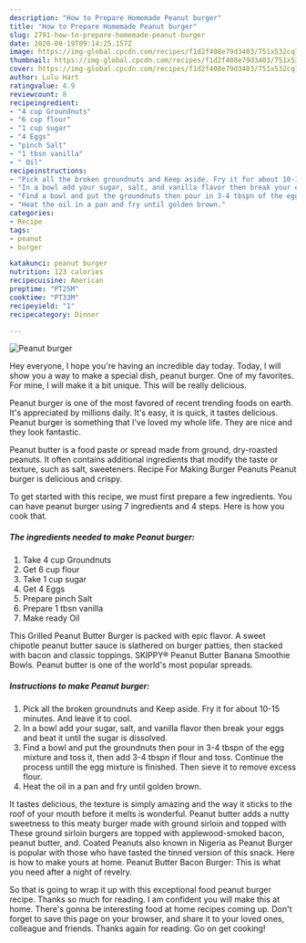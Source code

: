 ```yaml
---
description: "How to Prepare Homemade Peanut burger"
title: "How to Prepare Homemade Peanut burger"
slug: 2791-how-to-prepare-homemade-peanut-burger
date: 2020-08-19T09:14:25.157Z
image: https://img-global.cpcdn.com/recipes/f1d2f408e79d3403/751x532cq70/peanut-burger-recipe-main-photo.jpg
thumbnail: https://img-global.cpcdn.com/recipes/f1d2f408e79d3403/751x532cq70/peanut-burger-recipe-main-photo.jpg
cover: https://img-global.cpcdn.com/recipes/f1d2f408e79d3403/751x532cq70/peanut-burger-recipe-main-photo.jpg
author: Lulu Hart
ratingvalue: 4.9
reviewcount: 8
recipeingredient:
- "4 cup Groundnuts"
- "6 cup flour"
- "1 cup sugar"
- "4 Eggs"
- "pinch Salt"
- "1 tbsn vanilla"
- " Oil"
recipeinstructions:
- "Pick all the broken groundnuts and Keep aside. Fry it for about 10-15 minutes. And leave it to cool."
- "In a bowl add your sugar, salt, and vanilla flavor then break your eggs and beat it until the sugar is dissolved."
- "Find a bowl and put the groundnuts then pour in 3-4 tbspn of the egg mixture and toss it, then add 3-4 tbspn if flour and toss. Continue the process untill the egg mixture is finished. Then sieve it to remove excess flour."
- "Heat the oil in a pan and fry until golden brown."
categories:
- Recipe
tags:
- peanut
- burger

katakunci: peanut burger 
nutrition: 123 calories
recipecuisine: American
preptime: "PT25M"
cooktime: "PT33M"
recipeyield: "1"
recipecategory: Dinner

---
```



![Peanut burger](https://img-global.cpcdn.com/recipes/f1d2f408e79d3403/751x532cq70/peanut-burger-recipe-main-photo.jpg)

Hey everyone, I hope you're having an incredible day today. Today, I will show you a way to make a special dish, peanut burger. One of my favorites. For mine, I will make it a bit unique. This will be really delicious.

Peanut burger is one of the most favored of recent trending foods on earth. It's appreciated by millions daily. It's easy, it is quick, it tastes delicious. Peanut burger is something that I've loved my whole life. They are nice and they look fantastic.

Peanut butter is a food paste or spread made from ground, dry-roasted peanuts. It often contains additional ingredients that modify the taste or texture, such as salt, sweeteners. Recipe For Making Burger Peanuts Peanut burger is delicious and crispy.


To get started with this recipe, we must first prepare a few ingredients. You can have peanut burger using 7 ingredients and 4 steps. Here is how you cook that.

<!--inarticleads1-->

##### The ingredients needed to make Peanut burger:

1. Take 4 cup Groundnuts
1. Get 6 cup flour
1. Take 1 cup sugar
1. Get 4 Eggs
1. Prepare pinch Salt
1. Prepare 1 tbsn vanilla
1. Make ready  Oil


This Grilled Peanut Butter Burger is packed with epic flavor. A sweet chipotle peanut butter sauce is slathered on burger patties, then stacked with bacon and classic toppings. SKIPPY® Peanut Butter Banana Smoothie Bowls. Peanut butter is one of the world&#39;s most popular spreads. 

<!--inarticleads2-->

##### Instructions to make Peanut burger:

1. Pick all the broken groundnuts and Keep aside. Fry it for about 10-15 minutes. And leave it to cool.
1. In a bowl add your sugar, salt, and vanilla flavor then break your eggs and beat it until the sugar is dissolved.
1. Find a bowl and put the groundnuts then pour in 3-4 tbspn of the egg mixture and toss it, then add 3-4 tbspn if flour and toss. Continue the process untill the egg mixture is finished. Then sieve it to remove excess flour.
1. Heat the oil in a pan and fry until golden brown.


It tastes delicious, the texture is simply amazing and the way it sticks to the roof of your mouth before it melts is wonderful. Peanut butter adds a nutty sweetness to this meaty burger made with ground sirloin and topped with These ground sirloin burgers are topped with applewood-smoked bacon, peanut butter, and. Coated Peanuts also known in Nigeria as Peanut Burger is popular with those who have tasted the tinned version of this snack. Here is how to make yours at home. Peanut Butter Bacon Burger: This is what you need after a night of revelry. 

So that is going to wrap it up with this exceptional food peanut burger recipe. Thanks so much for reading. I am confident you will make this at home. There's gonna be interesting food at home recipes coming up. Don't forget to save this page on your browser, and share it to your loved ones, colleague and friends. Thanks again for reading. Go on get cooking!
